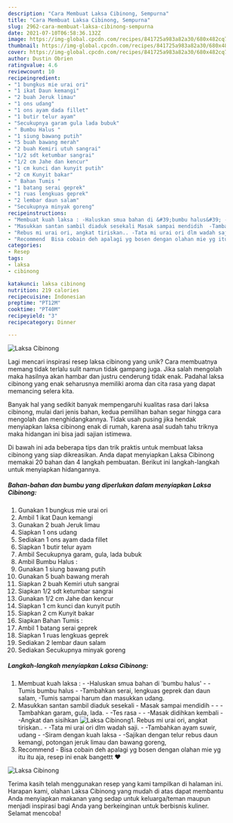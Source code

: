 ```yaml
---
description: "Cara Membuat Laksa Cibinong, Sempurna"
title: "Cara Membuat Laksa Cibinong, Sempurna"
slug: 2962-cara-membuat-laksa-cibinong-sempurna
date: 2021-07-10T06:58:36.132Z
image: https://img-global.cpcdn.com/recipes/841725a983a82a30/680x482cq70/laksa-cibinong-foto-resep-utama.jpg
thumbnail: https://img-global.cpcdn.com/recipes/841725a983a82a30/680x482cq70/laksa-cibinong-foto-resep-utama.jpg
cover: https://img-global.cpcdn.com/recipes/841725a983a82a30/680x482cq70/laksa-cibinong-foto-resep-utama.jpg
author: Dustin Obrien
ratingvalue: 4.6
reviewcount: 10
recipeingredient:
- "1 bungkus mie urai ori"
- "1 ikat Daun kemangi"
- "2 buah Jeruk limau"
- "1 ons udang"
- "1 ons ayam dada fillet"
- "1 butir telur ayam"
- "Secukupnya garam gula lada bubuk"
- " Bumbu Halus "
- "1 siung bawang putih"
- "5 buah bawang merah"
- "2 buah Kemiri utuh sangrai"
- "1/2 sdt ketumbar sangrai"
- "1/2 cm Jahe dan kencur"
- "1 cm kunci dan kunyit putih"
- "2 cm Kunyit bakar"
- " Bahan Tumis "
- "1 batang serai geprek"
- "1 ruas lengkuas geprek"
- "2 lembar daun salam"
- "Secukupnya minyak goreng"
recipeinstructions:
- "Membuat kuah laksa : -Haluskan smua bahan di &#39;bumbu halus&#39; -Tumis bumbu halus -Tambahkan serai, lengkuas geprek dan daun salam, -Tumis sampai harum dan masukkan udang."
- "Masukkan santan sambil diaduk sesekali Masak sampai mendidih  -Tambahkan garam, gula, lada. -Tes rasa  -Masak didihkan kembali -Angkat dan sisihkan"
- "Rebus mi urai ori, angkat tiriskan.. -Tata mi urai ori dlm wadah saji. -Tambahkan ayam suwir, udang -Siram dengan kuah laksa -Sajikan dengan telur rebus daun kemangi, potongan jeruk limau dan bawang goreng,"
- "Recommend  Bisa cobain deh apalagi yg bosen dengan olahan mie yg itu itu aja, resep ini enak bangettt ♥️"
categories:
- Resep
tags:
- laksa
- cibinong

katakunci: laksa cibinong 
nutrition: 219 calories
recipecuisine: Indonesian
preptime: "PT12M"
cooktime: "PT40M"
recipeyield: "3"
recipecategory: Dinner

---
```



![Laksa Cibinong](https://img-global.cpcdn.com/recipes/841725a983a82a30/680x482cq70/laksa-cibinong-foto-resep-utama.jpg)

Lagi mencari inspirasi resep laksa cibinong yang unik? Cara membuatnya memang tidak terlalu sulit namun tidak gampang juga. Jika salah mengolah maka hasilnya akan hambar dan justru cenderung tidak enak. Padahal laksa cibinong yang enak seharusnya memiliki aroma dan cita rasa yang dapat memancing selera kita.



Banyak hal yang sedikit banyak mempengaruhi kualitas rasa dari laksa cibinong, mulai dari jenis bahan, kedua pemilihan bahan segar hingga cara mengolah dan menghidangkannya. Tidak usah pusing jika hendak menyiapkan laksa cibinong enak di rumah, karena asal sudah tahu triknya maka hidangan ini bisa jadi sajian istimewa.


Di bawah ini ada beberapa tips dan trik praktis untuk membuat laksa cibinong yang siap dikreasikan. Anda dapat menyiapkan Laksa Cibinong memakai 20 bahan dan 4 langkah pembuatan. Berikut ini langkah-langkah untuk menyiapkan hidangannya.

<!--inarticleads1-->

##### Bahan-bahan dan bumbu yang diperlukan dalam menyiapkan Laksa Cibinong:

1. Gunakan 1 bungkus mie urai ori
1. Ambil 1 ikat Daun kemangi
1. Gunakan 2 buah Jeruk limau
1. Siapkan 1 ons udang
1. Sediakan 1 ons ayam dada fillet
1. Siapkan 1 butir telur ayam
1. Ambil Secukupnya garam, gula, lada bubuk
1. Ambil  Bumbu Halus :
1. Gunakan 1 siung bawang putih
1. Gunakan 5 buah bawang merah
1. Siapkan 2 buah Kemiri utuh sangrai
1. Siapkan 1/2 sdt ketumbar sangrai
1. Gunakan 1/2 cm Jahe dan kencur
1. Siapkan 1 cm kunci dan kunyit putih
1. Siapkan 2 cm Kunyit bakar
1. Siapkan  Bahan Tumis :
1. Ambil 1 batang serai geprek
1. Siapkan 1 ruas lengkuas geprek
1. Sediakan 2 lembar daun salam
1. Sediakan Secukupnya minyak goreng




<!--inarticleads2-->

##### Langkah-langkah menyiapkan Laksa Cibinong:

1. Membuat kuah laksa : - -Haluskan smua bahan di &#39;bumbu halus&#39; - -Tumis bumbu halus - -Tambahkan serai, lengkuas geprek dan daun salam, -Tumis sampai harum dan masukkan udang.
1. Masukkan santan sambil diaduk sesekali - Masak sampai mendidih -  - -Tambahkan garam, gula, lada. - -Tes rasa -  - -Masak didihkan kembali - -Angkat dan sisihkan
<img src="//assets-global.cpcdn.com/assets/icons/button_play-2c75c40dde080a61004c1f40b05d8f140eaff45d7e9e6481dc71c63d2e7c4909.png" alt="Laksa Cibinong">1. Rebus mi urai ori, angkat tiriskan.. - -Tata mi urai ori dlm wadah saji. - -Tambahkan ayam suwir, udang - -Siram dengan kuah laksa - -Sajikan dengan telur rebus daun kemangi, potongan jeruk limau dan bawang goreng,
1. Recommend  - Bisa cobain deh apalagi yg bosen dengan olahan mie yg itu itu aja, resep ini enak bangettt ♥️
<img src="//assets-global.cpcdn.com/assets/icons/button_play-2c75c40dde080a61004c1f40b05d8f140eaff45d7e9e6481dc71c63d2e7c4909.png" alt="Laksa Cibinong">



Terima kasih telah menggunakan resep yang kami tampilkan di halaman ini. Harapan kami, olahan Laksa Cibinong yang mudah di atas dapat membantu Anda menyiapkan makanan yang sedap untuk keluarga/teman maupun menjadi inspirasi bagi Anda yang berkeinginan untuk berbisnis kuliner. Selamat mencoba!
